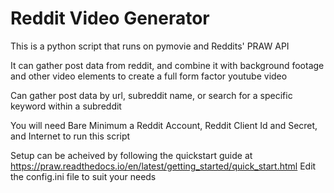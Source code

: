 # Reddit Video Generator

This is a python script that runs on pymovie and Reddits' PRAW API

It can gather post data from reddit, and combine it with background footage and other video elements to create a full form factor youtube video

Can gather post data by url, subreddit name, or search for a specific keyword within a subreddit

You will need Bare Minimum a Reddit Account, Reddit Client Id and Secret, and Internet to run this script

Setup can be acheived by following the quickstart guide at https://praw.readthedocs.io/en/latest/getting_started/quick_start.html
Edit the config.ini file to suit your needs
